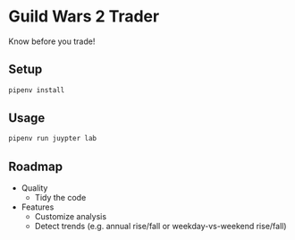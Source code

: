 # Guild Wars 2 Trader

Know before you trade!

## Setup

``` sh
pipenv install
```

## Usage

``` sh
pipenv run juypter lab
```

## Roadmap

- Quality
    - Tidy the code
- Features
    - Customize analysis
    - Detect trends (e.g. annual rise/fall or weekday-vs-weekend rise/fall)
